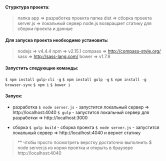 #### Стурктура проекта:

> папка app => разработка проекта
папка dist => сборка проекта
server.js => локальный сервер node.js возвращает статику для сборки проекта и данные

#### Для запуска проекта необходимо установить:
> nodejs => v4.4.4
npm => v2.15.1
compass => http://compass-style.org/
sass => http://sass-lang.com/
bower => v1.7.9

#### Запустить следующие команды:
`$ npm install gulp-cli -g`
`$ npm install gulp -g`
`$ npm install -g browser-sync`
`$ npm i`
`$ bower i`

#### Запуск:

- разработка
  `$ node server.js` - запустится локальный сервер => http://localhost:4040
  `$ gulp` - запустится локальный сервер для разработки => http://localhost:3000

- сборка
  `$ gulp build` - сборка проекта
  `$ node server.js` - запустится локальный сервер => http://localhost:4040 и вернет статику

> ** чтобы просто посмотреть верстку достаточно выполнить $ node server.js из корня проетка и открыть в браузере http://localhost:4040

